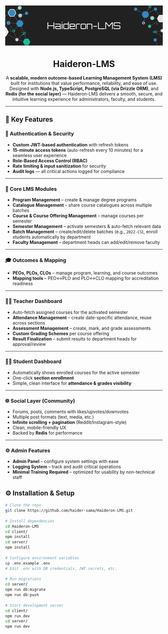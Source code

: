 <p align="center">
  <img src="https://github.com/haider-sama/Haideron-LMS/blob/master/devlog/github_banner.png" alt="Banner" width="512" height="128">
</p>

<h1 align="center">Haideron-LMS</h1>
<p align="center">
  A <strong>scalable, modern outcome-based Learning Management System (LMS)</strong> built for institutions that value performance, reliability, and ease of use.<br>
  Designed with <strong>Node.js, TypeScript, PostgreSQL (via Drizzle ORM)</strong>, and <strong>Redis (for the social layer)</strong> — Haideron-LMS delivers a smooth, secure, and intuitive learning experience for administrators, faculty, and students.
</p>


---

## 🚀 Key Features

### 🔑 Authentication & Security
- **Custom JWT-based authentication** with refresh tokens  
- **15-minute access tokens** (auto-refresh every 10 minutes) for a seamless user experience  
- **Role-Based Access Control (RBAC)**  
- **Rate limiting & input sanitization** for security  
- **Audit logs** — all critical actions logged for compliance  

---

### 🏫 Core LMS Modules
- **Program Management** – create & manage degree programs  
- **Catalogue Management** – share course catalogues across multiple batches  
- **Course & Course Offering Management** – manage courses per semester  
- **Semester Management** – activate semesters & auto-fetch relevant data  
- **Batch Management** – create/edit/delete batches (e.g., `2022-CS`), enroll students automatically by department  
- **Faculty Management** – department heads can add/edit/remove faculty  

---

### 🎓 Outcomes & Mapping
- **PEOs, PLOs, CLOs** – manage program, learning, and course outcomes  
- **Mapping tools** – PEO↔PLO and PLO↔CLO mapping for accreditation readiness  

---

### 👩‍🏫 Teacher Dashboard
- Auto-fetch assigned courses for the activated semester  
- **Attendance Management** – create date-specific attendance, reuse across sections  
- **Assessment Management** – create, mark, and grade assessments  
- **Custom Grading Schemes** per course offering  
- **Result Finalization** – submit results to department heads for approval/review  

---

### 👨‍🎓 Student Dashboard
- Automatically shows enrolled courses for the active semester  
- One-click **section enrollment**  
- Simple, clean interface for **attendance & grades visibility**  

---

### 🌐 Social Layer (Community)
- Forums, posts, comments with likes/upvotes/downvotes  
- Multiple post formats (text, media, etc.)  
- **Infinite scrolling + pagination** (Reddit/Instagram-style)  
- Clean, mobile-friendly UX  
- Backed by **Redis** for performance  

---

### ⚙️ Admin Features
- **Admin Panel** – configure system settings with ease  
- **Logging System** – track and audit critical operations  
- **Minimal Training Required** – optimized for usability by non-technical staff  


## ⚙️ Installation & Setup

```bash
# Clone the repo
git clone https://github.com/haider-sama/Haideron-LMS.git

# Install dependencies
cd Haideron-LMS
cd client/
npm install
cd server/
npm install

# Configure environment variables
cp .env.example .env
# Edit .env with DB credentials, JWT secrets, etc.

# Run migrations
cd server/
npm run db:migrate
npm run db:push

# Start development server
cd client/
npm run dev
cd server/
npm run dev
